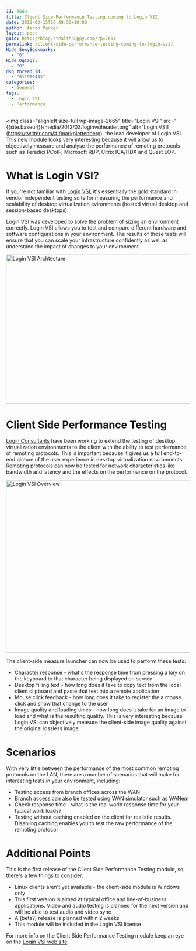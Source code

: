 ```yaml
---
id: 2664
title: Client Side Performance Testing coming to Login VSI
date: 2012-03-15T10:48:50+10:00
author: Aaron Parker
layout: post
guid: http://blog.stealthpuppy.com/?p=2664
permalink: /client-side-performance-testing-coming-to-login-vsi/
Hide SexyBookmarks:
  - "0"
Hide OgTags:
  - "0"
dsq_thread_id:
  - "611900431"
categories:
  - General
tags:
  - Login VSI
  - Performance
---
```

<img class="alignleft size-full wp-image-2665" title="Login VSI" src="{{site.baseurl}}/media/2012/03/loginvsiheader.png" alt="Login VSI](https://twitter.com/#!/markplettenberg), the lead developer of Login VSI. This new module looks very interesting because it will allow us to objectively measure and analyse the performance of remoting protocols such as Teradici PCoIP, Microsoft RDP, Citrix ICA/HDX and Quest EOP.

# What is Login VSI?

If you're not familiar with [Login VSI](http://www.loginvsi.com/en/product-overview), it's essentially the gold standard in vendor independent testing suite for measuring the performance and scalability of desktop virtualization evironments (hosted virtual desktop and session-based desktops).

Login VSI was developed to solve the problem of sizing an environment correctly. Login VSI allows you to test and compare different hardware and software configurations in your environment. The results of those tests will ensure that you can scale your infrastructure confidently as well as understand the impact of changes to your environment.

<img class="alignleft size-full wp-image-2666" title="Login VSI Archtecture" src="{{site.baseurl}}/media/2012/03/LoginVSIArchtecture.png" alt="Login VSI Archtecture" width="660" height="408" srcset="{{site.baseurl}}/media/2012/03/LoginVSIArchtecture.png 660w, {{site.baseurl}}/media/2012/03/LoginVSIArchtecture-150x92.png 150w, {{site.baseurl}}/media/2012/03/LoginVSIArchtecture-300x185.png 300w" sizes="(max-width: 660px) 100vw, 660px" /> 

# Client Side Performance Testing

[Login Consultants](http://loginconsultants.com/) have been working to extend the testing of desktop virtualization environments to the client with the ability to test performance of remoting protocols. This is important because it gives us a full end-to-end picture of the user experience in desktop virtualization environments. Remoting protocols can now be tested for network characteristics like bandwidth and latency and the effects on the performance on the protocol.

<img class="alignleft size-full wp-image-2667" title="Login VSI Overview" src="{{site.baseurl}}/media/2012/03/LoginVSIClideOverview.png" alt="Login VSI Overview" width="660" height="472" srcset="{{site.baseurl}}/media/2012/03/LoginVSIClideOverview.png 660w, {{site.baseurl}}/media/2012/03/LoginVSIClideOverview-150x107.png 150w, {{site.baseurl}}/media/2012/03/LoginVSIClideOverview-300x214.png 300w" sizes="(max-width: 660px) 100vw, 660px" /> 

The client-side measure launcher can now be used to perform these tests:

  * Character response - what's the response time from pressing a key on the keyboard to that character being displayed on screen
  * Desktop filling text - how long does it take to copy text from the local client clipboard and paste that text into a remote application
  * Mouse click feedback - how long does it take to register the a mouse click and show that change to the user
  * Image quality and loading times - how long does it take for an image to load and what is the resulting quality. This is very interesting because Login VSI can objectively measure the client-side image quality against the original lossless image

# Scenarios

With very little between the performance of the most common remoting protocols on the LAN, there are a number of scenarios that will make for interesting tests in your environment, including:

  * Testing access from branch offices across the WAN
  * Branch access can also be tested using WAN simulator such as WANem
  * Check response time - what is the real world response time for your typical work loads?
  * Testing without caching enabled on the client for realistic results. Disabling caching enables you to test the raw performance of the remoting protocol

# Additional Points

This is the first release of the Client Side Performance Testing module, so there's a few things to consider:

  * Linux clients aren't yet available - the client-side module is Windows only
  * This first version is aimed at typical office and line-of-business applications. Video and audio testing is planned for the next version and will be able to test audio and video sync
  * A (beta?) release is planned within 2 weeks
  * This module will be included in the Login VSI license

For more info on the Client Side Performance Testing module keep an eye on the [Login VSI web site](http://www.loginvsi.com/).